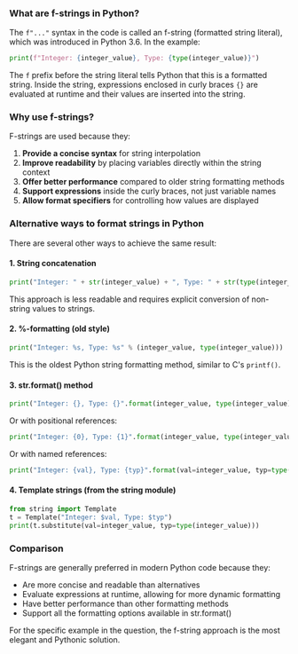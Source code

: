 ### What are f-strings in Python?

The `f"..."` syntax in the code is called an f-string (formatted string literal), which was introduced in Python 3.6. In the example:

```python
print(f"Integer: {integer_value}, Type: {type(integer_value)}")
```

The `f` prefix before the string literal tells Python that this is a formatted string. Inside the string, expressions enclosed in curly braces `{}` are evaluated at runtime and their values are inserted into the string.

### Why use f-strings?

F-strings are used because they:

1. **Provide a concise syntax** for string interpolation
2. **Improve readability** by placing variables directly within the string context
3. **Offer better performance** compared to older string formatting methods
4. **Support expressions** inside the curly braces, not just variable names
5. **Allow format specifiers** for controlling how values are displayed

### Alternative ways to format strings in Python

There are several other ways to achieve the same result:

#### 1. String concatenation

```python
print("Integer: " + str(integer_value) + ", Type: " + str(type(integer_value)))
```

This approach is less readable and requires explicit conversion of non-string values to strings.

#### 2. %-formatting (old style)

```python
print("Integer: %s, Type: %s" % (integer_value, type(integer_value)))
```

This is the oldest Python string formatting method, similar to C's `printf()`.

#### 3. str.format() method

```python
print("Integer: {}, Type: {}".format(integer_value, type(integer_value)))
```

Or with positional references:

```python
print("Integer: {0}, Type: {1}".format(integer_value, type(integer_value)))
```

Or with named references:

```python
print("Integer: {val}, Type: {typ}".format(val=integer_value, typ=type(integer_value)))
```

#### 4. Template strings (from the string module)

```python
from string import Template
t = Template("Integer: $val, Type: $typ")
print(t.substitute(val=integer_value, typ=type(integer_value)))
```

### Comparison

F-strings are generally preferred in modern Python code because they:
- Are more concise and readable than alternatives
- Evaluate expressions at runtime, allowing for more dynamic formatting
- Have better performance than other formatting methods
- Support all the formatting options available in str.format()

For the specific example in the question, the f-string approach is the most elegant and Pythonic solution.
